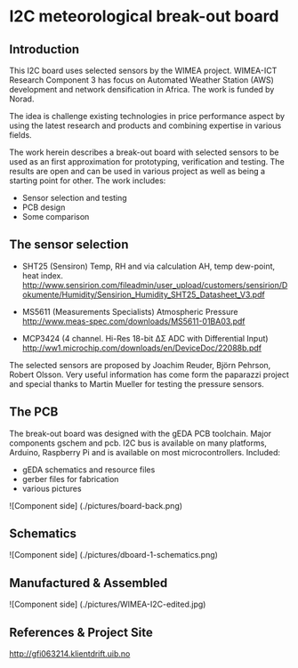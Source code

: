 
I2C meteorological break-out board
==================================

Introduction
------------
This I2C board uses selected sensors by the WIMEA project. WIMEA-ICT 
Research Component 3 has focus on Automated Weather Station  (AWS) 
development and network densification in Africa. The work is funded 
by Norad. 

The idea is challenge existing technologies in price performance aspect
by using the latest research and products and combining expertise in
various fields.

The work herein describes a break-out board with selected sensors to be
used as an first approximation for prototyping, verification and testing.
The results are open and can be used in various project as well as being 
a starting point for other. The work includes:

* Sensor selection and testing
* PCB design
* Some comparison

The sensor selection
--------------------

* SHT25 (Sensiron)  Temp, RH and via calculation AH, temp dew-point, heat index.
http://www.sensirion.com/fileadmin/user_upload/customers/sensirion/Dokumente/Humidity/Sensirion_Humidity_SHT25_Datasheet_V3.pdf

* MS5611 (Measurements Specialists) Atmospheric Pressure
http://www.meas-spec.com/downloads/MS5611-01BA03.pdf

* MCP3424 (4 channel. Hi-Res 18-bit ΔΣ ADC with Differential Input)
http://ww1.microchip.com/downloads/en/DeviceDoc/22088b.pdf

The selected sensors are proposed by Joachim Reuder, Björn Pehrson, Robert 
Olsson. Very useful information has come form the paparazzi project and special thanks to Martin Mueller for testing the pressure sensors.


The PCB
--------
The break-out board was designed with the gEDA PCB toolchain. Major components
gschem and pcb. I2C bus is available on many platforms, Arduino, Raspberry Pi and is available on most microcontrollers. Included:

* gEDA schematics and resource files
* gerber files for fabrication
* various pictures

![Component side] (./pictures/board-back.png)


Schematics
-----------
![Component side] (./pictures/dboard-1-schematics.png)


Manufactured & Assembled
------------------------
![Component side] (./pictures/WIMEA-I2C-edited.jpg)


References & Project Site
--------------------------
http://gfi063214.klientdrift.uib.no
